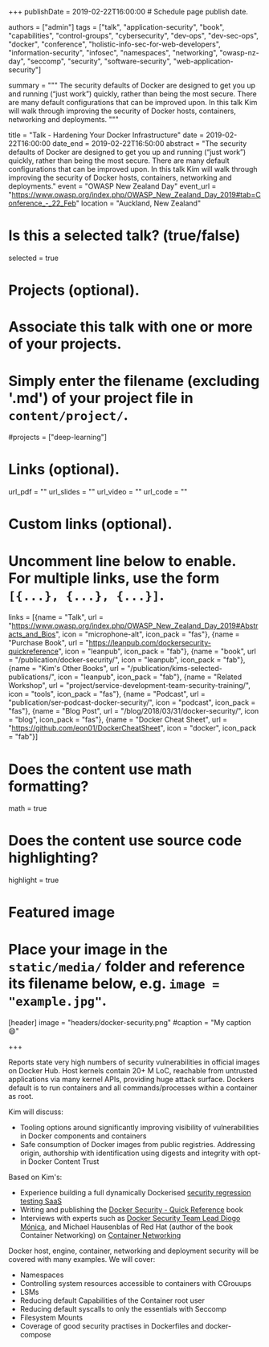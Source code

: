 +++
publishDate = 2019-02-22T16:00:00  # Schedule page publish date.

authors = ["admin"]
tags = ["talk", "application-security", "book", "capabilities", "control-groups", "cybersecurity", "dev-ops", "dev-sec-ops", "docker", "conference", "holistic-info-sec-for-web-developers", "information-security", "infosec", "namespaces", "networking", "owasp-nz-day", "seccomp", "security", "software-security", "web-application-security"]

summary = """
The security defaults of Docker are designed to get you up and running (“just work”) quickly, rather than being the most secure. There are many default configurations that can be improved upon. In this talk Kim will walk through improving the security of Docker hosts, containers, networking and deployments.
"""

title = "Talk - Hardening Your Docker Infrastructure"
date = 2019-02-22T16:00:00
date_end = 2019-02-22T16:50:00
abstract = "The security defaults of Docker are designed to get you up and running (“just work”) quickly, rather than being the most secure. There are many default configurations that can be improved upon. In this talk Kim will walk through improving the security of Docker hosts, containers, networking and deployments."
event = "OWASP New Zealand Day"
event_url = "https://www.owasp.org/index.php/OWASP_New_Zealand_Day_2019#tab=Conference_-_22_Feb"
location = "Auckland, New Zealand"

# Is this a selected talk? (true/false)
selected = true

# Projects (optional).
#   Associate this talk with one or more of your projects.
#   Simply enter the filename (excluding '.md') of your project file in `content/project/`.
#projects = ["deep-learning"]

# Links (optional).
url_pdf = ""
url_slides = ""
url_video = ""
url_code = ""

# Custom links (optional).
#   Uncomment line below to enable. For multiple links, use the form `[{...}, {...}, {...}]`.
links = [{name = "Talk", url = "https://www.owasp.org/index.php/OWASP_New_Zealand_Day_2019#Abstracts_and_Bios", icon = "microphone-alt", icon_pack = "fas"}, {name = "Purchase Book", url = "https://leanpub.com/dockersecurity-quickreference", icon = "leanpub", icon_pack = "fab"}, {name = "book", url = "/publication/docker-security/", icon = "leanpub", icon_pack = "fab"}, {name = "Kim's Other Books", url = "/publication/kims-selected-publications/", icon = "leanpub", icon_pack = "fab"}, {name = "Related Workshop", url = "project/service-development-team-security-training/", icon = "tools", icon_pack = "fas"}, {name = "Podcast", url = "publication/ser-podcast-docker-security/", icon = "podcast", icon_pack = "fas"}, {name = "Blog Post", url = "/blog/2018/03/31/docker-security/", icon = "blog", icon_pack = "fas"}, {name = "Docker Cheat Sheet", url = "https://github.com/eon01/DockerCheatSheet", icon = "docker", icon_pack = "fab"}]

# Does the content use math formatting?
math = true

# Does the content use source code highlighting?
highlight = true

# Featured image
# Place your image in the `static/media/` folder and reference its filename below, e.g. `image = "example.jpg"`.
[header]
image = "headers/docker-security.png"
#caption = "My caption :smile:"

+++

Reports state very high numbers of security vulnerabilities in official images on Docker Hub. Host kernels contain 20+ M LoC, reachable from untrusted applications via many kernel APIs, providing huge attack surface. Dockers default is to run containers and all commands/processes within a container as root.

Kim will discuss:

* Tooling options around significantly improving visibility of vulnerabilities in Docker components and containers
* Safe consumption of Docker images from public registries. Addressing origin, authorship with identification using digests and integrity with opt-in Docker Content Trust

Based on Kim's:

* Experience building a full dynamically Dockerised [security regression testing SaaS](https://gitlab.com/purpleteam-labs)
* Writing and publishing the [Docker Security - Quick Reference](https://binarymist.io/publication/docker-security/) book
* Interviews with experts such as [Docker Security Team Lead Diogo Mónica](https://binarymist.io/publication/ser-podcast-docker-security/), and Michael Hausenblas of Red Hat (author of the book Container Networking) on [Container Networking](https://binarymist.io/publication/ser-podcast-container-networking/)

Docker host, engine, container, networking and deployment security will be covered with many examples. We will cover:

* Namespaces
* Controlling system resources accessible to containers with CGrouups
* LSMs
* Reducing default Capabilities of the Container root user
* Reducing default syscalls to only the essentials with Seccomp
* Filesystem Mounts
* Coverage of good security practises in Dockerfiles and docker-compose

<br>
